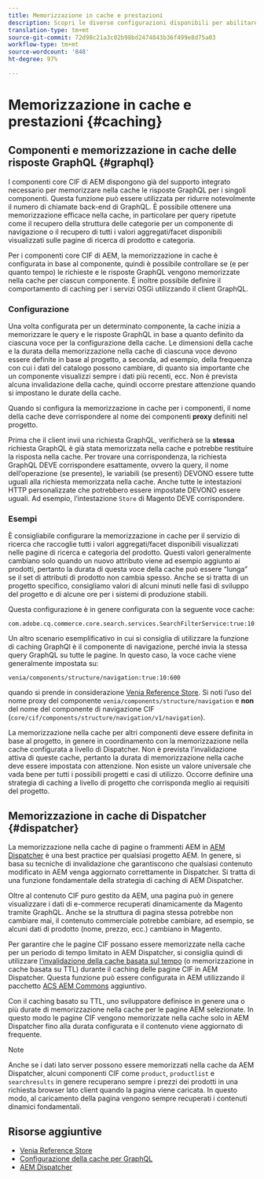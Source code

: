 ```yaml
---
title: Memorizzazione in cache e prestazioni
description: Scopri le diverse configurazioni disponibili per abilitare GraphQL e il caching dei contenuti per ottimizzare le prestazioni dell'implementazione di e-commerce.
translation-type: tm+mt
source-git-commit: 72d98c21a3c02b98bd2474843b36f499e8d75a03
workflow-type: tm+mt
source-wordcount: '848'
ht-degree: 97%

---
```



# Memorizzazione in cache e prestazioni {#caching}

## Componenti e memorizzazione in cache delle risposte GraphQL {#graphql}

I componenti core CIF di AEM dispongono già del supporto integrato necessario per memorizzare nella cache le risposte GraphQL per i singoli componenti. Questa funzione può essere utilizzata per ridurre notevolmente il numero di chiamate back-end di GraphQL. È possibile ottenere una memorizzazione efficace nella cache, in particolare per query ripetute come il recupero della struttura delle categorie per un componente di navigazione o il recupero di tutti i valori aggregati/facet disponibili visualizzati sulle pagine di ricerca di prodotto e categoria.

Per i componenti core CIF di AEM, la memorizzazione in cache è configurata in base al componente, quindi è possibile controllare se (e per quanto tempo) le richieste e le risposte GraphQL vengono memorizzate nella cache per ciascun componente. È inoltre possibile definire il comportamento di caching per i servizi OSGi utilizzando il client GraphQL.

### Configurazione

Una volta configurata per un determinato componente, la cache inizia a memorizzare le query e le risposte GraphQL in base a quanto definito da ciascuna voce per la configurazione della cache. Le dimensioni della cache e la durata della memorizzazione nella cache di ciascuna voce devono essere definite in base al progetto, a seconda, ad esempio, della frequenza con cui i dati del catalogo possono cambiare, di quanto sia importante che un componente visualizzi sempre i dati più recenti, ecc. Non è prevista alcuna invalidazione della cache, quindi occorre prestare attenzione quando si impostano le durate della cache.

Quando si configura la memorizzazione in cache per i componenti, il nome della cache deve corrispondere al nome dei componenti **proxy** definiti nel progetto.

Prima che il client invii una richiesta GraphQL, verificherà se la **stessa** richiesta GraphQL è già stata memorizzata nella cache e potrebbe restituire la risposta nella cache. Per trovare una corrispondenza, la richiesta GraphQL DEVE corrispondere esattamente, ovvero la query, il nome dell’operazione (se presente), le variabili (se presenti) DEVONO essere tutte uguali alla richiesta memorizzata nella cache. Anche tutte le intestazioni HTTP personalizzate che potrebbero essere impostate DEVONO essere uguali. Ad esempio, l’intestazione `Store` di Magento DEVE corrispondere.

### Esempi

È consigliabile configurare la memorizzazione in cache per il servizio di ricerca che raccoglie tutti i valori aggregati/facet disponibili visualizzati nelle pagine di ricerca e categoria del prodotto. Questi valori generalmente cambiano solo quando un nuovo attributo viene ad esempio aggiunto ai prodotti, pertanto la durata di questa voce della cache può essere “lunga” se il set di attributi di prodotto non cambia spesso. Anche se si tratta di un progetto specifico, consigliamo valori di alcuni minuti nelle fasi di sviluppo del progetto e di alcune ore per i sistemi di produzione stabili.

Questa configurazione è in genere configurata con la seguente voce cache:

```
com.adobe.cq.commerce.core.search.services.SearchFilterService:true:10:3600
```

Un altro scenario esemplificativo in cui si consiglia di utilizzare la funzione di caching GraphQl è il componente di navigazione, perché invia la stessa query GraphQL su tutte le pagine. In questo caso, la voce cache viene generalmente impostata su:

```
venia/components/structure/navigation:true:10:600
```

quando si prende in considerazione [Venia Reference Store](https://github.com/adobe/aem-cif-guides-venia). Si noti l’uso del nome proxy del componente `venia/components/structure/navigation` e **non** del nome del componente di navigazione CIF (`core/cif/components/structure/navigation/v1/navigation`).

La memorizzazione nella cache per altri componenti deve essere definita in base al progetto, in genere in coordinamento con la memorizzazione nella cache configurata a livello di Dispatcher. Non è prevista l’invalidazione attiva di queste cache, pertanto la durata di memorizzazione nella cache deve essere impostata con attenzione. Non esiste un valore universale che vada bene per tutti i possibili progetti e casi di utilizzo. Occorre definire una strategia di caching a livello di progetto che corrisponda meglio ai requisiti del progetto.

## Memorizzazione in cache di Dispatcher {#dispatcher}

La memorizzazione nella cache di pagine o frammenti AEM in [AEM Dispatcher](https://docs.adobe.com/content/help/it-IT/experience-manager-dispatcher/using/dispatcher.html) è una best practice per qualsiasi progetto AEM. In genere, si basa su tecniche di invalidazione che garantiscono che qualsiasi contenuto modificato in AEM venga aggiornato correttamente in Dispatcher. Si tratta di una funzione fondamentale della strategia di caching di AEM Dispatcher.

Oltre al contenuto CIF puro gestito da AEM, una pagina può in genere visualizzare i dati di e-commerce recuperati dinamicamente da Magento tramite GraphQL. Anche se la struttura di pagina stessa potrebbe non cambiare mai, il contenuto commerciale potrebbe cambiare, ad esempio, se alcuni dati di prodotto (nome, prezzo, ecc.) cambiano in Magento.

Per garantire che le pagine CIF possano essere memorizzate nella cache per un periodo di tempo limitato in AEM Dispatcher, si consiglia quindi di utilizzare [l’invalidazione della cache basata sul tempo](https://docs.adobe.com/content/help/it-IT/experience-manager-dispatcher/using/configuring/dispatcher-configuration.html#configuring-time-based-cache-invalidation-enablettl) (o memorizzazione in cache basata su TTL) durante il caching delle pagine CIF in AEM Dispatcher. Questa funzione può essere configurata in AEM utilizzando il pacchetto [ACS AEM Commons](https://adobe-consulting-services.github.io/acs-aem-commons/) aggiuntivo.

Con il caching basato su TTL, uno sviluppatore definisce in genere una o più durate di memorizzazione nella cache per le pagine AEM selezionate. In questo modo le pagine CIF vengono memorizzate nella cache solo in AEM Dispatcher fino alla durata configurata e il contenuto viene aggiornato di frequente.

>[!NOTE]
>
>Anche se i dati lato server possono essere memorizzati nella cache da AEM Dispatcher, alcuni componenti CIF come `product`, `productlist` e `searchresults` in genere recuperano sempre i prezzi dei prodotti in una richiesta browser lato client quando la pagina viene caricata. In questo modo, al caricamento della pagina vengono sempre recuperati i contenuti dinamici fondamentali.

## Risorse aggiuntive

- [Venia Reference Store](https://github.com/adobe/aem-cif-guides-venia)
- [Configurazione della cache per GraphQL](https://github.com/adobe/commerce-cif-graphql-client#caching)
- [AEM Dispatcher](https://docs.adobe.com/content/help/it-IT/experience-manager-dispatcher/using/dispatcher.html)